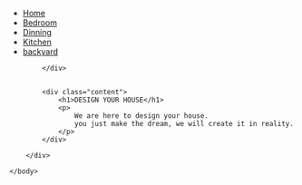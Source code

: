 <!DOCTYPE html>
<html>
    <head>
        <style>
            body{
                background-image: url("OIP.jpg");
                background-repeat: no-repeat;
                background-size: 100% 100%;
            }
        </style>
        <title> This is the design of home</title>
        <link rel="stylesheet" href="style.css">
    </head>
    <body>
        <div class="banner">
            <div class="navbar">
                <ul>
                    <li><a href="#">Home</a></li>
                    <li><a href="#">Bedroom</a></li>
                    <li><a href="#">Dinning</a></li>
                    <li><a href="#">Kitchen</a></li>
                    <li><a href="#">backyard</a></li>
                </ul>
            
            </div>


            <div class="content">
                <h1>DESIGN YOUR HOUSE</h1>
                <p>
                    We are here to design your house.
                    you just make the dream, we will create it in reality.
                </p>
            </div>

        </div>

    </body>
</html>
